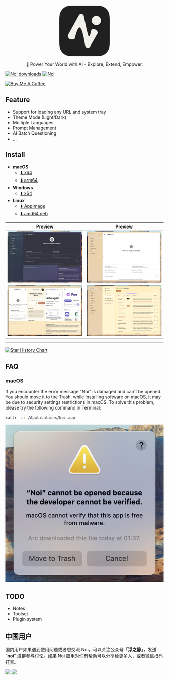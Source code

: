 <p align="center">
  <img width="160" src="./website/static/readme/noi.png" />
  <p align="center">🚀 Power Your World with AI - Explore, Extend, Empower.</p>
</h2>

[![Noi downloads](https://img.shields.io/github/downloads/lencx/Noi/total.svg?style=flat)](https://github.com/lencx/Noi/releases) [![Noi](https://img.shields.io/badge/Noi-discord-blue?style=flat&logo=discord&logoColor=f2f0ea)](https://discord.gg/kq2HXcpJSQ)

<a href="https://www.buymeacoffee.com/lencx" target="_blank"><img src="https://cdn.buymeacoffee.com/buttons/v2/default-blue.png" alt="Buy Me A Coffee" style="height: 40px !important;width: 145px !important;" ></a>

## Feature

- Support for loading any URL and system tray
- Theme Mode (Light/Dark)
- Multiple Languages
- Prompt Management
- AI Batch Questioning
- ...

## Install

- **macOS**
  - [⬇️ x64](https://github.com/lencx/Noi/releases/download/v0.3.0/Noi_macos_0.3.0.dmg)
  - [⬇️ arm64](https://github.com/lencx/Noi/releases/download/v0.3.0/Noi_macos_0.3.0-arm64.dmg)
- **Windows**
  - [⬇️ x64](https://github.com/lencx/Noi/releases/download/v0.3.0/Noi-win32-x64-0.3.0-setup.exe)
- **Linux**
  - [⬇️ AppImage](https://github.com/lencx/Noi/releases/download/v0.3.0/Noi_linux_0.3.0.AppImage)
  - [⬇️ amd64.deb](https://github.com/lencx/Noi/releases/download/v0.3.0/noi_linux_amd64_0.3.0.deb)

|Preview|Preview|
|---|---|
|![theme-dark](./website/static/readme/noi-theme-dark.png)|![theme-light](./website/static/readme/noi-theme-light.png)|
|![batch-ask](./website/static/readme/noi-batch-ask.png)|![settings-prompts](./website/static/readme/noi-settings-prompts.png)|

---

[![Star History Chart](https://api.star-history.com/svg?repos=lencx/Noi&type=Timeline)](https://star-history.com/#lencx/Noi&Timeline)

## FAQ

### macOS

If you encounter the error message "Noi" is damaged and can't be opened. You should move it to the Trash. while installing software on macOS, it may be due to security settings restrictions in macOS. To solve this problem, please try the following command in Terminal:

```bash
xattr -cr /Applications/Noi.app
```

![mac-install-error](./website/static/readme/mac-install-error.png)

## TODO

- Notes
- Toolset
- Plugin system

## 中国用户

国内用户如果遇到使用问题或者想交流 Noi，可以关注公众号「**浮之静**」，发送 “**noi**” 进群参与讨论。如果 Noi 应用对你有帮助可以分享给更多人，或者微信扫码打赏。

<img height="240" src="https://user-images.githubusercontent.com/16164244/207228025-117b5f77-c5d2-48c2-a070-774b7a1596f2.png"> <img height="240" src="https://user-images.githubusercontent.com/16164244/207228300-ea5c4688-c916-4c55-a8c3-7f862888f351.png">
